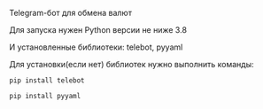 Telegram-бот для обмена валют

Для запуска нужен Python версии не ниже  3.8

И установленные библиотеки: telebot, pyyaml


Для установки(если нет) библиотек нужно выполнить команды:

    pip install telebot

    pip install pyyaml

